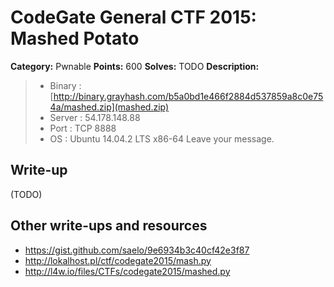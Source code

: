 # CodeGate General CTF 2015: Mashed Potato

**Category:** Pwnable
**Points:** 600
**Solves:** TODO
**Description:** 

> - Binary : [http://binary.grayhash.com/b5a0bd1e466f2884d537859a8c0e754a/mashed.zip](mashed.zip)
> - Server : 54.178.148.88
> - Port : TCP 8888
> - OS : Ubuntu 14.04.2 LTS x86-64
> Leave your message.

## Write-up

(TODO)

## Other write-ups and resources

* <https://gist.github.com/saelo/9e6934b3c40cf42e3f87>
* <http://lokalhost.pl/ctf/codegate2015/mash.py>
* <http://l4w.io/files/CTFs/codegate2015/mashed.py>